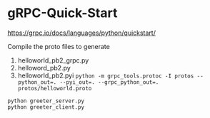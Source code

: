 # gRPC-Quick-Start

https://grpc.io/docs/languages/python/quickstart/

Compile the proto files to generate 
1. helloworld_pb2_grpc.py
2. helloword_pb2.py
3. helloworld_pb2.pyi
`python -m grpc_tools.protoc -I protos --python_out=. --pyi_out=. --grpc_python_out=. protos/helloworld.proto`

```
python greeter_server.py
python greeter_client.py
```
